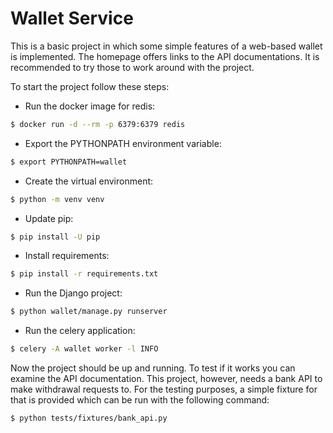 # Wallet Service

This is a basic project in which some simple features of a web-based wallet is implemented.
The homepage offers links to the API documentations. It is recommended to try those to
work around with the project.

To start the project follow these steps:

* Run the docker image for redis:
```bash
$ docker run -d --rm -p 6379:6379 redis
```

* Export the PYTHONPATH environment variable:
```bash
$ export PYTHONPATH=wallet
```

* Create the virtual environment:
```bash
$ python -m venv venv
```

* Update pip:
```bash
$ pip install -U pip
```

* Install requirements:
```bash
$ pip install -r requirements.txt
```

* Run the Django project:
```bash
$ python wallet/manage.py runserver
```

* Run the celery application:
```bash
$ celery -A wallet worker -l INFO
```

Now the project should be up and running. To test if it works you can examine the API documentation.
This project, however, needs a bank API to make withdrawal requests to. For the testing purposes, a
simple fixture for that is provided which can be run with the following command:
```bash
$ python tests/fixtures/bank_api.py
```
